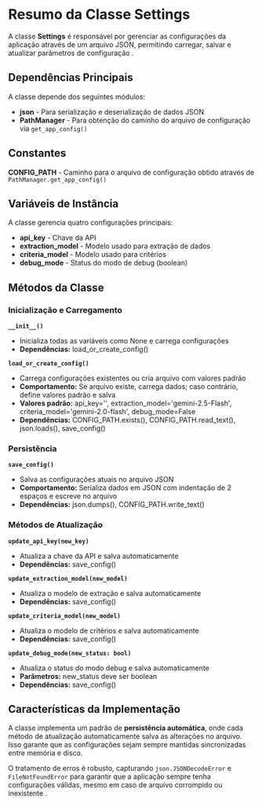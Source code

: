 # Resumo da Classe Settings

A classe **Settings** é responsável por gerenciar as configurações da aplicação através de um arquivo JSON, permitindo carregar, salvar e atualizar parâmetros de configuração .

## Dependências Principais

A classe depende dos seguintes módulos:
- **json** - Para serialização e deserialização de dados JSON
- **PathManager** - Para obtenção do caminho do arquivo de configuração via `get_app_config()`

## Constantes

**CONFIG_PATH** - Caminho para o arquivo de configuração obtido através de `PathManager.get_app_config()`

## Variáveis de Instância

A classe gerencia quatro configurações principais:
- **api_key** - Chave da API
- **extraction_model** - Modelo usado para extração de dados  
- **criteria_model** - Modelo usado para critérios
- **debug_mode** - Status do modo de debug (boolean)

## Métodos da Classe

### Inicialização e Carregamento
**`__init__()`**
- Inicializa todas as variáveis como None e carrega configurações
- **Dependências:** load_or_create_config()

**`load_or_create_config()`**
- Carrega configurações existentes ou cria arquivo com valores padrão
- **Comportamento:** Se arquivo existe, carrega dados; caso contrário, define valores padrão e salva
- **Valores padrão:** api_key='', extraction_model='gemini-2.5-Flash', criteria_model='gemini-2.0-flash', debug_mode=False
- **Dependências:** CONFIG_PATH.exists(), CONFIG_PATH.read_text(), json.loads(), save_config()

### Persistência
**`save_config()`**
- Salva as configurações atuais no arquivo JSON
- **Comportamento:** Serializa dados em JSON com indentação de 2 espaços e escreve no arquivo
- **Dependências:** json.dumps(), CONFIG_PATH.write_text()

### Métodos de Atualização
**`update_api_key(new_key)`**
- Atualiza a chave da API e salva automaticamente
- **Dependências:** save_config()

**`update_extraction_model(new_model)`**
- Atualiza o modelo de extração e salva automaticamente
- **Dependências:** save_config()

**`update_criteria_model(new_model)`**
- Atualiza o modelo de critérios e salva automaticamente
- **Dependências:** save_config()

**`update_debug_mode(new_status: bool)`**
- Atualiza o status do modo debug e salva automaticamente
- **Parâmetros:** new_status deve ser boolean
- **Dependências:** save_config()

## Características da Implementação

A classe implementa um padrão de **persistência automática**, onde cada método de atualização automaticamente salva as alterações no arquivo. Isso garante que as configurações sejam sempre mantidas sincronizadas entre memória e disco.

O tratamento de erros é robusto, capturando `json.JSONDecodeError` e `FileNotFoundError` para garantir que a aplicação sempre tenha configurações válidas, mesmo em caso de arquivo corrompido ou inexistente .